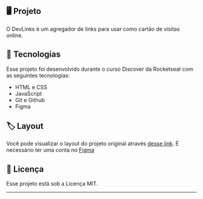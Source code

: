 ## 🖥 Projeto

O DevLinks é um agregador de links para usar como cartão de visitas online.

## 🚀 Tecnologias

Esse projeto foi desenvolvido durante o curso Discover da Rocketseat com as seguintes tecnologias:

- HTML e CSS
- JavaScript
- Git e Github
- Figma

## 🏷 Layout

Você pode visualizar o layout do projeto original através
[desse link](<https://www.figma.com/file/nOda5hmPOY1Ng1WfHU3pJI/DevLinks-%E2%80%A2-Projeto-Discover-(Community)?type=design&node-id=1437-256&t=jFXCM1chjLPvulpT-0>).
É necessário ter uma conta no [Figma](https://www.figma.com)

## :memo: Licença

Esse projeto está sob a Licença MIT.

---
